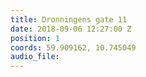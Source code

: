 ```yaml
---
title: Dronningens gate 11
date: 2018-09-06 12:27:00 Z
position: 1
coords: 59.909162, 10.745049
audio_file: 
---
```


